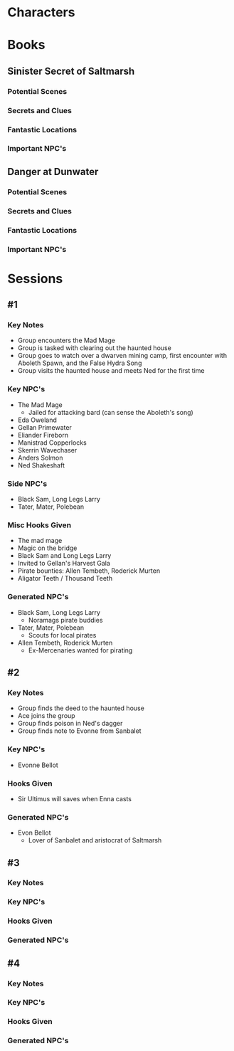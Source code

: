 # Characters

# Books

## Sinister Secret of Saltmarsh

### Potential Scenes

### Secrets and Clues

### Fantastic Locations

### Important NPC's

## Danger at Dunwater

### Potential Scenes

### Secrets and Clues

### Fantastic Locations

### Important NPC's

# Sessions

## #1

### Key Notes

-   Group encounters the Mad Mage
-   Group is tasked with clearing out the haunted house
-   Group goes to watch over a dwarven mining camp, first encounter with Aboleth Spawn, and the False Hydra Song
-   Group visits the haunted house and meets Ned for the first time

### Key NPC's

-   The Mad Mage
    -   Jailed for attacking bard (can sense the Aboleth's song)
-   Eda Oweland
-   Gellan Primewater
-   Eliander Fireborn
-   Manistrad Copperlocks
-   Skerrin Wavechaser
-   Anders Solmon
-   Ned Shakeshaft

### Side NPC's

-   Black Sam, Long Legs Larry
-   Tater, Mater, Polebean

### Misc Hooks Given

-   The mad mage
-   Magic on the bridge
-   Black Sam and Long Legs Larry
-   Invited to Gellan's Harvest Gala
-   Pirate bounties: Allen Tembeth, Roderick Murten
-   Aligator Teeth / Thousand Teeth

### Generated NPC's

-   Black Sam, Long Legs Larry
    -   Noramags pirate buddies
-   Tater, Mater, Polebean
    -   Scouts for local pirates
-   Allen Tembeth, Roderick Murten
    -   Ex-Mercenaries wanted for pirating

## #2

### Key Notes

-   Group finds the deed to the haunted house
-   Ace joins the group
-   Group finds poison in Ned's dagger
-   Group finds note to Evonne from Sanbalet

### Key NPC's

-   Evonne Bellot

### Hooks Given

-   Sir Ultimus will saves when Enna casts

### Generated NPC's

-   Evon Bellot
    -   Lover of Sanbalet and aristocrat of Saltmarsh

## #3

### Key Notes

### Key NPC's

### Hooks Given

### Generated NPC's

## #4

### Key Notes

### Key NPC's

### Hooks Given

### Generated NPC's
